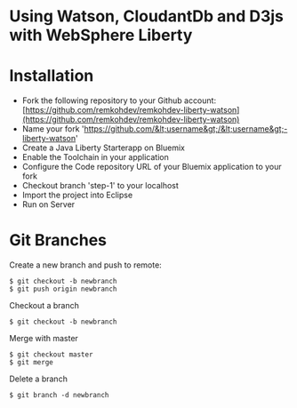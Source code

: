 # Using Watson, CloudantDb and D3js with WebSphere Liberty 

# Installation

* Fork the following repository to your Github account: [https://github.com/remkohdev/remkohdev-liberty-watson](https://github.com/remkohdev/remkohdev-liberty-watson)
* Name your fork 'https://github.com/&lt;username&gt;/&lt;username&gt;-liberty-watson'
* Create a Java Liberty Starterapp on Bluemix
* Enable the Toolchain in your application
* Configure the Code repository URL of your Bluemix application to your fork
* Checkout branch 'step-1' to your localhost
* Import the project into Eclipse
* Run on Server


# Git Branches
Create a new branch and push to remote:

    $ git checkout -b newbranch
    $ git push origin newbranch

Checkout a branch

    $ git checkout -b newbranch

Merge with master

    $ git checkout master
    $ git merge 

Delete a branch

    $ git branch -d newbranch